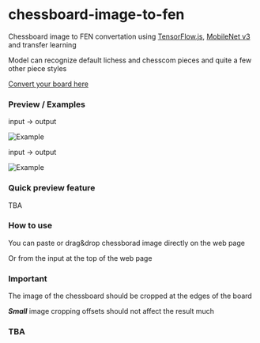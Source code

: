 # chessboard-image-to-fen

Chessboard image to FEN convertation using [TensorFlow.js](https://www.tensorflow.org/js), [MobileNet v3](https://tfhub.dev/google/tfjs-model/imagenet/mobilenet_v3_small_100_224/feature_vector/5/default/1) and transfer learning

Model can recognize default lichess and chesscom pieces and quite a few other piece styles 

[Convert your board here](https://truekendor.github.io/chessboard-image-to-fen/)

### Preview / Examples

input -> output

![Example](https://github.com/truekendor/chessboard-image-to-fen/blob/main/preview/preview_1.webp)

input -> output

![Example](https://github.com/truekendor/chessboard-image-to-fen/blob/main/preview/preview_2.webp)

### Quick preview feature

TBA

### How to use

You can paste or drag&drop chessborad image directly on the web page

Or from the input at the top of the web page

### Important 

The image of the chessboard should be cropped at the edges of the board

***Small*** image cropping offsets should not affect the result much

### TBA
